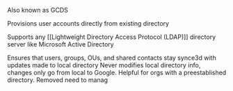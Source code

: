 Also known as GCDS

Provisions user accounts directly from existing directory

Supports any [[Lightweight Directory Access Protocol (LDAP)]] directory server like Microsoft Active Directory

Ensures that users, groups, OUs, and shared contacts stay synce3d with updates made to local directory
Never modifies local directory info, changes only go from local to Google.
Helpful for orgs with a preestablished directory.
Removed need to manag
